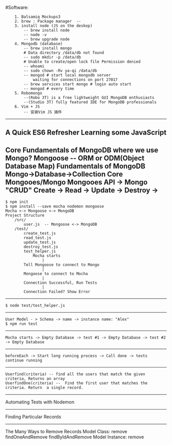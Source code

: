 #Software:

```
    1. Balsamiq Mockups3 
    2. brew : Package manager  -- 
    3. install node (JS on the deskop) 
        -- brew install node 
        -- node -v 
        -- brew upgrade node 
    4. Mongodb (database)
        -- brew install mongo 
        # Data directory /data/db not found 
        -- sudo mkdir -p /data/db 
        # Unable to create/open lock file Permission denied 
        -- whoami 
        -- sudo chown -Rv ya-qi /data/db 
        -- mongod # start local mongodb server  
            waiting for connections on port 27017 
        -- brew services start mongo # login auto start 
        -- mongod # every time  
    5. Robomongo 
        --(Robo 3T) is a free lightweight GUI MongoDB enthusiasts 
        --(Studio 3T) fully featured IDE for MongoDB professionals
    6. Vim + JS 
        -- 安装Vim JS 插件
```
-----------------
A Quick ES6 Refresher 
    Learning some JavaScript 
-----------------
Core Fundamentals of MongoDB 
    where we use Mongo?
        Mongoose -- ORM or ODM(Object Database Map)
    Fundamentals of MongoDB 
        Mongo->Database->Collection
    Core Mongooes/Mongo
        Mongooes API -> Mongo 
        "CRUD"
        Create -> 
        Read -> 
        Update -> 
        Destroy -> 
-----------------
    $ npm init 
    $ npm install --save mocha nodemon mongoose 
    Mocha <-> Mongoose <-> MongoDB 
    Project Structure 
        /src/
            user.js  -- Mongoose <-> MongoDB 
        /test/
            create_test.js
            read_test.js
            update_test.js
            destroy_test.js 
            test_helper.js
                Mocha starts 
                    |
            Tell Mongoose to connect to Mongo
                    |
            Mongoose to connect to Mocha 
                    |
            Connection Successful, Run Tests
                    |
            Connection Failed? Show Error 
-----------------
    $ node test/test_helper.js 
----------------
    User Model - > Schema -> name -> instance name: "Alex"
    $ npm run test 
---------------
    Mocha starts -> Empty Database -> test #1 -> Empty Database -> test #2 -> Empty Database
----------------
    beforeEach -> Start long running process -> Call done -> tests continue running 
---------------
    Userfind(criteria) -- find all the users that match the given criteria, Returns an array 
    UserfindOne(criteria) --  Find the first user that matches the criteria. Return  a single record.
----------------
Automating Tests with Nodemon 

----------------
Finding Particular Records 

---------------
The Many Ways to Remove Records 
    Model Class:
        remove
        findOneAndRemove 
        findByIdAndRemove 
    Model Instance:
        remove 


